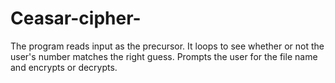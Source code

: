 # Ceasar-cipher-
The program reads input as the precursor.  It loops to see whether or not the user's number matches the right guess.  Prompts the user for the file name and encrypts or decrypts.
